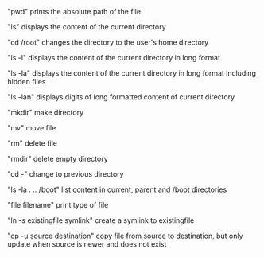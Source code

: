 "pwd" prints the absolute path of the file

"ls" displays the content of the current directory

"cd /root" changes the directory to the user's home directory

"ls -l" displays the content of the current directory in long format

"ls -la" displays the content of the current directory in long format including hidden files

"ls -lan" displays digits of long formatted content of current directory

"mkdir" make directory

"mv" move file

"rm" delete file

"rmdir" delete empty directory

"cd -" change to previous directory

"ls -la . .. /boot" list content in current, parent and /boot directories

"file filename" print type of file

"ln -s existingfile symlink" create a symlink to existingfile

"cp -u source destination" copy file from source to destination, but only update when source is newer and does not exist
